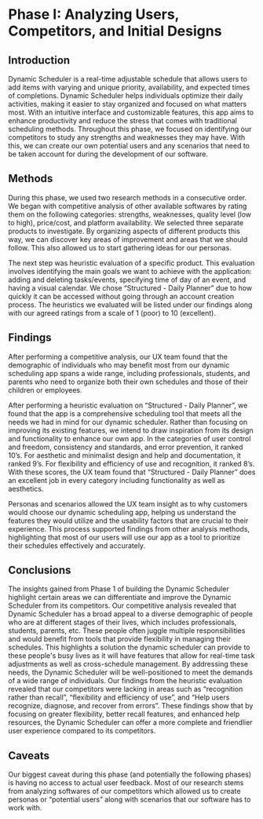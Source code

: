 # Phase I: Analyzing Users, Competitors, and Initial Designs

## Introduction

Dynamic Scheduler is a real-time adjustable schedule that allows users to add items with varying and unique priority, availability, and expected times of completions. Dynamic Scheduler helps individuals optimize their daily activities, making it easier to stay organized and focused on what matters most. With an intuitive interface and customizable features, this app aims to enhance productivity and reduce the stress that comes with traditional scheduling methods. Throughout this phase, we focused on identifying our competitors to study any strengths and weaknesses they may have. With this, we can create our own potential users and any scenarios that need to be taken account for during the development of our software.

## Methods

During this phase, we used two research methods in a consecutive order. We began with competitive analysis of other available softwares by rating them on the following categories: strengths, weaknesses, quality level (low to high), price/cost, and platform availability. We selected three separate products to investigate. By organizing aspects of different products this way, we can discover key areas of improvement and areas that we should follow. This also allowed us to start gathering ideas for our personas.

The next step was heuristic evaluation of a specific product. This evaluation involves identifying the main goals we want to achieve with the application: adding and deleting tasks/events, specifying time of day of an event, and having a visual calendar. We chose “Structured - Daily Planner” due to how quickly it can be accessed without going through an account creation process. The heuristics we evaluated will be listed under our findings along with our agreed ratings from a scale of 1 (poor) to 10 (excellent).

## Findings

After performing a competitive analysis, our UX team found that the demographic of individuals who may benefit most from our dynamic scheduling app spans a wide range, including professionals, students, and parents who need to organize both their own schedules and those of their children or employees.

After performing a heuristic evaluation on “Structured - Daily Planner”, we found that the app is a comprehensive scheduling tool that meets all the needs we had in mind for our dynamic scheduler. Rather than focusing on improving its existing features, we intend to draw inspiration from its design and functionality to enhance our own app. In the categories of user control and freedom, consistency and standards, and error prevention, it ranked 10’s. For aesthetic and minimalist design and help and documentation, it ranked 9’s. For flexibility and efficiency of use and recognition, it ranked 8’s. With these scores, the UX team found that “Structured - Daily Planner” does an excellent job in every category including functionality as well as aesthetics. 

Personas and scenarios allowed the UX team insight as to why customers would choose our dynamic scheduling app, helping us understand the features they would utilize and the usability factors that are crucial to their experience. This process supported findings from other analysis methods, highlighting that most of our users will use our app as a tool to prioritize their schedules effectively and accurately.

## Conclusions

The insights gained from Phase 1 of building the Dynamic Scheduler highlight certain areas we can differentiate and improve the Dynamic Scheduler from its competitors. Our competitive analysis revealed that Dynamic Scheduler has a broad appeal to a diverse demographic of people who are at different stages of their lives, which includes professionals, students, parents, etc. These people often juggle multiple responsibilities and would benefit from tools that provide flexibility in managing their schedules. This highlights a solution the dynamic scheduler can provide to these people's busy lives as it will have features that allow for real-time task adjustments as well as cross-schedule management. By addressing these needs, the Dynamic Scheduler will be well-positioned to meet the demands of a wide range of individuals. Our findings from the heuristic evaluation revealed that our competitors were lacking in areas such as “recognition rather than recall”, “flexibility and efficiency of use”, and “Help users recognize, diagnose, and recover from errors”. These findings show that by focusing on greater flexibility, better recall features, and enhanced help resources, the Dynamic Scheduler can offer a more complete and friendlier user experience compared to its competitors.

## Caveats

Our biggest caveat during this phase (and potentially the following phases) is having no access to actual user feedback. Most of our research stems from analyzing softwares of our competitors which allowed us to create personas or “potential users” along with scenarios that our software has to work with.
